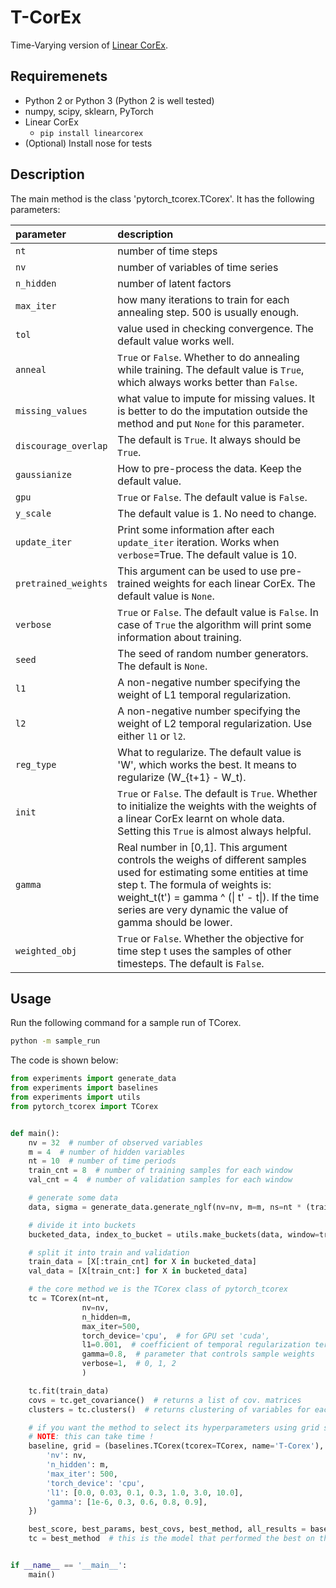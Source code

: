 # T-CorEx

Time-Varying version of [Linear CorEx](https://arxiv.org/abs/1706.03353).

## Requiremenets
* Python 2 or Python 3 (Python 2 is well tested)
* numpy, scipy, sklearn, PyTorch
* Linear CorEx
    * `pip install linearcorex`
* (Optional) Install nose for tests

## Description

The main method is the class 'pytorch_tcorex.TCorex'. It has the following parameters:


| parameter | description |
|:---------|:---|
|`nt`| number of time steps|
| `nv`| number of variables of time series|
| `n_hidden` | number of latent factors|
| `max_iter` | how many iterations to train for each annealing step. 500 is usually enough.|
| `tol`| value used in checking convergence. The default value works well.|
| `anneal`| `True` or `False`. Whether to do annealing while training. The default value is `True`, which always works better than `False`.|
| `missing_values`| what value to impute for missing values. It is better to do the imputation outside the method and put `None` for this parameter.|
| `discourage_overlap` | The default is `True`. It always should be `True`.|
| `gaussianize` | How to pre-process the data. Keep the default value.|
| `gpu` | `True` or `False`. The default value is `False`.|
| `y_scale`  | The default value is 1. No need to change.|
| `update_iter` | Print some information after each `update_iter` iteration. Works when `verbose`=True. The default value is 10.|
| `pretrained_weights` | This argument can be used to use pre-trained weights for each linear CorEx. The default value is `None`.|
| `verbose` | `True` or `False`. The default value is `False`. In case of `True` the algorithm will print some information about training.|
| `seed` | The seed of random number generators. The default is `None`.|
| `l1` | A non-negative number specifying the weight of L1 temporal regularization.|
| `l2` | A non-negative number specifying the weight of L2 temporal regularization. Use either `l1` or `l2`.|
| `reg_type` | What to regularize. The default value is 'W', which works the best. It means to regularize  (W_{t+1} - W_t). |
| `init` | `True` or `False`. The default is `True`. Whether to initialize the weights with the weights of a linear CorEx learnt on whole data. Setting this `True` is almost always helpful.|
| `gamma` | Real number in [0,1]. This argument controls the weighs of different samples used for estimating some entities at time step t. The formula of weights is: weight_t(t') = gamma ^ (\| t' - t\|). If the time series are very dynamic the value of gamma should be lower.|
| `weighted_obj` | `True` or `False`. Whether the objective for time step t uses the samples of other timesteps. The default is `False`.|


## Usage

Run the following command for a sample run of TCorex. 
```bash
python -m sample_run
```

The code is shown below:
``` python 
from experiments import generate_data
from experiments import baselines
from experiments import utils
from pytorch_tcorex import TCorex


def main():
    nv = 32  # number of observed variables
    m = 4  # number of hidden variables
    nt = 10  # number of time periods
    train_cnt = 8  # number of training samples for each window
    val_cnt = 4  # number of validation samples for each window

    # generate some data
    data, sigma = generate_data.generate_nglf(nv=nv, m=m, ns=nt * (train_cnt + val_cnt))

    # divide it into buckets
    bucketed_data, index_to_bucket = utils.make_buckets(data, window=train_cnt + val_cnt, stride='full')

    # split it into train and validation
    train_data = [X[:train_cnt] for X in bucketed_data]
    val_data = [X[train_cnt:] for X in bucketed_data]

    # the core method we is the TCorex class of pytorch_tcorex
    tc = TCorex(nt=nt,
                nv=nv,
                n_hidden=m,
                max_iter=500,
                torch_device='cpu',  # for GPU set 'cuda',
                l1=0.001,  # coefficient of temporal regularization term
                gamma=0.8,  # parameter that controls sample weights
                verbose=1,  # 0, 1, 2
                )

    tc.fit(train_data)
    covs = tc.get_covariance()  # returns a list of cov. matrices
    clusters = tc.clusters()  # returns clustering of variables for each time step

    # if you want the method to select its hyperparameters using grid search
    # NOTE: this can take time !
    baseline, grid = (baselines.TCorex(tcorex=TCorex, name='T-Corex'), {
        'nv': nv,
        'n_hidden': m,
        'max_iter': 500,
        'torch_device': 'cpu',
        'l1': [0.0, 0.03, 0.1, 0.3, 1.0, 3.0, 10.0],
        'gamma': [1e-6, 0.3, 0.6, 0.8, 0.9],
    })

    best_score, best_params, best_covs, best_method, all_results = baseline.select(train_data, val_data, grid)
    tc = best_method  # this is the model that performed the best on the validation data, you can use it as above


if __name__ == '__main__':
    main()

```
